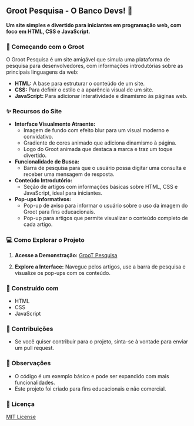 ## Groot Pesquisa - O Banco Devs! 🌱

**Um site simples e divertido para iniciantes em programação web, com foco em HTML, CSS e JavaScript.**

### 🚀  Começando com o Groot

O Groot Pesquisa é um site amigável que simula uma plataforma de pesquisa para desenvolvedores, com informações introdutórias sobre as principais linguagens da web:

- **HTML:** A base para estruturar o conteúdo de um site.
- **CSS:** Para definir o estilo e a aparência visual de um site.
- **JavaScript:** Para adicionar interatividade e dinamismo às páginas web.

### ✨  Recursos do Site

- **Interface Visualmente Atraente:**
    - Imagem de fundo com efeito blur para um visual moderno e convidativo.
    - Gradiente de cores animado que adiciona dinamismo à página.
    - Logo do Groot animada que destaca a marca e traz um toque divertido.
- **Funcionalidade de Busca:**
    - Barra de pesquisa para que o usuário possa digitar uma consulta e receber uma mensagem de resposta.
- **Conteúdo Introdutório:**
    - Seção de artigos com informações básicas sobre HTML, CSS e JavaScript, ideal para iniciantes.
- **Pop-ups Informativos:**
    - Pop-up de aviso para informar o usuário sobre o uso da imagem do Groot para fins educacionais.
    - Pop-up para artigos que permite visualizar o conteúdo completo de cada artigo.

### 💻  Como Explorar o Projeto

1. **Acesse a Demonstração:** [GrooT Pesquisa](https://groot-pesquisa.vercel.app/)

2. **Explore a Interface:** Navegue pelos artigos, use a barra de pesquisa e visualize os pop-ups com os conteúdo.

### 🧰  Construído com

- HTML
- CSS
- JavaScript

### 🤝  Contribuições

- Se você quiser contribuir para o projeto, sinta-se à vontade para enviar um pull request. 

### 📝  Observações

- O código é um exemplo básico e pode ser expandido com mais funcionalidades.
- Este projeto foi criado para fins educacionais e não comercial.

### 📄  Licença

[MIT License](LICENSE)
